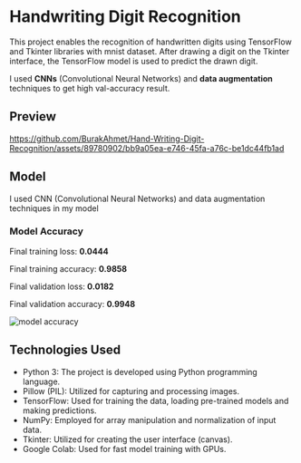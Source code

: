 # Handwriting Digit Recognition
This project enables the recognition of handwritten digits using TensorFlow and Tkinter libraries with mnist dataset. After drawing a digit on the Tkinter interface, the TensorFlow model is used to predict the drawn digit.

I used **CNNs** (Convolutional Neural Networks) and **data augmentation** techniques to get high val-accuracy result.

## Preview
https://github.com/BurakAhmet/Hand-Writing-Digit-Recognition/assets/89780902/bb9a05ea-e746-45fa-a76c-be1dc44fb1ad

## Model
I used CNN (Convolutional Neural Networks) and data augmentation techniques in my model
### Model Accuracy
Final training loss: **0.0444**

Final training accuracy: **0.9858**

Final validation loss: **0.0182** 

Final validation accuracy: **0.9948**

![model accuracy](https://github.com/BurakAhmet/Hand-Writing-Digit-Recognition/assets/89780902/c2566e6c-ea26-4f98-b929-b43317bc8828)

## Technologies Used
* Python 3: The project is developed using Python programming language.
* Pillow (PIL): Utilized for capturing and processing images.
* TensorFlow: Used for training the data, loading pre-trained models and making predictions.
* NumPy: Employed for array manipulation and normalization of input data.
* Tkinter: Utilized for creating the user interface (canvas).
* Google Colab: Used for fast model training with GPUs.
